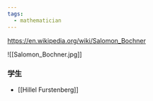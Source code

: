 ```yaml
---
tags:
  - mathematician
---
```

https://en.wikipedia.org/wiki/Salomon_Bochner

![[Salomon_Bochner.jpg]]

### 学生
* [[Hillel Furstenberg]]